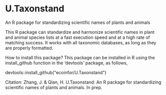 # U.Taxonstand
An R package for standardizing scientific names of plants and animals

This R package can standardize and harmonize scientific names in plant and animal species lists at a fast execution speed and at a high rate of matching success. It works with all taxonomic databases, as long as they are properly formatted. 

How to install this package? This package can be installed in R using the install_github function in the ‘devtools’ package, as follows,

devtools::install_github("ecoinfor/U.Taxonstand")

Citation:
Zhang, J. & Qian, H. U.Taxonstand: An R package for standardizing scientific names of plants and animals. In prep.
